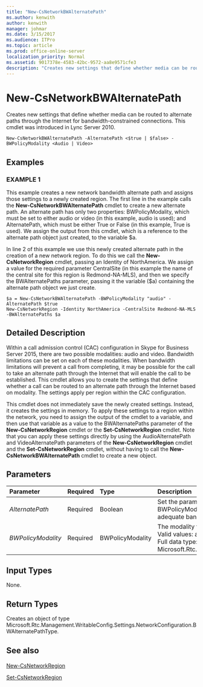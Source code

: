 ```yaml
---
title: "New-CsNetworkBWAlternatePath"
ms.author: kenwith
author: kenwith
manager: johmar
ms.date: 3/15/2017
ms.audience: ITPro
ms.topic: article
ms.prod: office-online-server
localization_priority: Normal
ms.assetid: 9017378e-4583-42bc-9572-aa8e9571cfe3
description: "Creates new settings that define whether media can be routed to alternate paths through the Internet for bandwidth-constrained connections. This cmdlet was introduced in Lync Server 2010."
---
```


# New-CsNetworkBWAlternatePath
 
Creates new settings that define whether media can be routed to alternate paths through the Internet for bandwidth-constrained connections. This cmdlet was introduced in Lync Server 2010.
  
```
New-CsNetworkBWAlternatePath -AlternatePath <$true | $false> -BWPolicyModality <Audio | Video>

```

## Examples

### EXAMPLE 1

This example creates a new network bandwidth alternate path and assigns those settings to a newly created region. The first line in the example calls the **New-CsNetworkBWAlternatePath** cmdlet to create a new alternate path. An alternate path has only two properties: BWPolicyModality, which must be set to either audio or video (in this example, audio is used); and AlternatePath, which must be either True or False (in this example, True is used). We assign the output from this cmdlet, which is a reference to the alternate path object just created, to the variable $a.
  
In line 2 of this example we use this newly created alternate path in the creation of a new network region. To do this we call the **New-CsNetworkRegion** cmdlet, passing an Identity of NorthAmerica. We assign a value for the required parameter CentralSite (in this example the name of the central site for this region is Redmond-NA-MLS), and then we specify the BWAlternatePaths parameter, passing it the variable ($a) containing the alternate path object we just create.
  
```
$a = New-CsNetworkBWAlternatePath -BWPolicyModality "audio" -AlternatePath $true
New-CsNetworkRegion -Identity NorthAmerica -CentralSite Redmond-NA-MLS -BWAlternatePaths $a
```

## Detailed Description

Within a call admission control (CAC) configuration in Skype for Business Server 2015, there are two possible modalities: audio and video. Bandwidth limitations can be set on each of these modalities. When bandwidth limitations will prevent a call from completing, it may be possible for the call to take an alternate path through the Internet that will enable the call to be established. This cmdlet allows you to create the settings that define whether a call can be routed to an alternate path through the Internet based on modality. The settings apply per region within the CAC configuration.
  
This cmdlet does not immediately save the newly created settings. Instead, it creates the settings in memory. To apply these settings to a region within the network, you need to assign the output of the cmdlet to a variable, and then use that variable as a value to the BWAlternatePaths parameter of the **New-CsNetworkRegion** cmdlet or the **Set-CsNetworkRegion** cmdlet. Note that you can apply these settings directly by using the AudioAlternatePath and VideoAlternatePath parameters of the **New-CsNetworkRegion** cmdlet and the **Set-CsNetworkRegion** cmdlet, without having to call the **New-CsNetworkBWAlternatePath** cmdlet to create a new object.
  
## Parameters

|**Parameter**|**Required**|**Type**|**Description**|
|:-----|:-----|:-----|:-----|
| _AlternatePath_ <br/> |Required  <br/> |Boolean  <br/> |Set the parameter to True to allow calls made in the media of the modality specified in the BWPolicyModality parameter (either audio or video) to be routed through an alternate path if adequate bandwidth does not exist in the primary path.  <br/> |
| _BWPolicyModality_ <br/> |Required  <br/> |BWPolicyModality  <br/> |The modality to which the alternate path setting applies.  <br/> Valid values: audio, video  <br/> Full data type: Microsoft.Rtc.Management.WritableConfig.Settings.NetworkConfiguration.BWPolicyModality  <br/> |
   
## Input Types

None.
  
## Return Types

Creates an object of type Microsoft.Rtc.Management.WritableConfig.Settings.NetworkConfiguration.BWAlternatePathType.
  
## See also

#### 

[New-CsNetworkRegion](new-csnetworkregion.md)
  
[Set-CsNetworkRegion](set-csnetworkregion.md)

